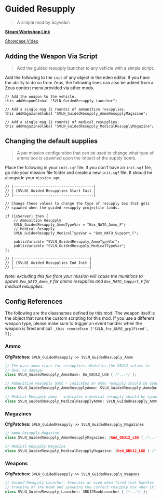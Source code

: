 # Guided Resupply
> A simple mod by Soyvolon

[**Steam Workshop Link**]()

[Showcase Video](https://youtu.be/G-F0zsfaByA)

## Adding the Weapon Via Script
> Add the guided resupply launcher to any vehicle with a simple script.

Add the following to the `init` of any object in the eden editor. If you have the ability to do so from Zeus,
the following lines can also be added from a Zeus context menu provided via other mods.

```sqf
// Add the weapon to the vehicle.
this addWeaponGlobal "SVLN_GuidedResupply_Launcher";

// Add a single mag (2 rounds) of ammunition resupplies.
this addMagazineGlobal "SVLN_GuidedResupply_AmmoResupplyMagazine";

// Add a single mag (2 rounds) of medical resupplies.
this addMagazineGlobal "SVLN_GuidedResupply_MedicalResupplyMagazine";
```

## Changing the default supplies
> A per mission configuration that can be used to change what type of ammo box is spawned upon the impact of the supply bomb.

Place the following in your `init.sqf` file. If you don't have an `init.sqf` file, go into your mission file folder and create a new `init.sqf` file. It should be alongside your `mission.sqm`.

```sqf
// |-------------------------------------|
// | [SVLN] Guided Resupplies Start Init |
// |-------------------------------------|

// Change these values to change the type of resupply box that gets
// spawned when the guided resupply projectile lands.

if (isServer) then {
	// Ammunition Resupply
	SVLN_GuidedResupply_AmmoTypeVar = "Box_NATO_Ammo_F";
	// Medical Resupply
	SVLN_GuidedResupply_MedicalTypeVar = "Box_NATO_Support_F";

	publicVariable "SVLN_GuidedResupply_AmmoTypeVar";
	publicVariable "SVLN_GuidedResupply_MedicalTypeVar";
};

// |-----------------------------------|
// | [SVLN] Guided Resupplies End Init |
// |-----------------------------------|
```

*Note: excluding this file from your mission will cause the munitions to spawn `Box_NATO_Ammo_F` for ammo resupplies and `Box_NATO_Support_F` for medical resupplies.*

## Config References

The following are the classnames defined by this mod. The weapon itself is the object that runs the custom scripting for this mod. If you use a different weapon type, please make sure to trigger an event handler when the weapon is fired and call `_this remoteExce ['SVLN_fnc_GURE_grplFired', 2];`.

### Ammo

**CfgPatches:** `SVLN_GuidedResupply >> SVLN_GuidedResupply_Ammo`

```cpp
// The base ammo class for resupplies. Modifies the GBU12 values to
// deal no damage.
class SVLN_GuidedResupply_AmmoBase: Bo_GBU12_LGB { /*...*/ };

// Ammunition Resupply ammo - indicates an ammo resupply should be spawned.
class SVLN_GuidedResupply_AmmoResupplyAmmo: SVLN_GuidedResupply_AmmoBase { /*...*/ };

// Medical Resupply ammo - indicates a medical resupply should be spawned.
class SVLN_GuidedResupply_MedicalResupplyAmmo: SVLN_GuidedResupply_AmmoBase { /*...*/ };
```

### Magazines

**CfgPatches:** `SVLN_GuidedResupply >> SVLN_GuidedResupply_Magazines`

```cpp
// Ammo Resupply Magazine
class SVLN_GuidedResupply_AmmoResupplyMagazine: 2Rnd_GBU12_LGB { /*...*/ };

// Medical Resupply Magazine
class SVLN_GuidedResupply_MedicalResupplyMagazine: 2Rnd_GBU12_LGB { /* ... */ };
```

### Weapons

**CfgPatches:** `SVLN_GuidedResupply >> SVLN_GuidedResupply_Weapons`

```cpp
// Guided Resupply Launcher. Executes an even when fired that handles
// tracking of the bomb and spawning the correct resupply box when it lands.
class SVLN_GuidedResupply_Launcher: GBU12BombLauncher { /*...*/ };
```